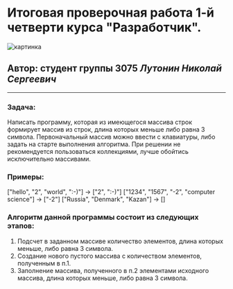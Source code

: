 # Итоговая проверочная работа 1-й четверти курса "Разработчик".
![картинка](https://wearepixies.com/wp-content/uploads/sites/4/2022/04/geekbrains-logo.jpg)
## Автор: студент группы 3075 *Лутонин Николай Сергеевич*
------------------


### **Задача:** 
Написать программу, которая из имеющегося массива строк формирует массив из строк, 
длина которых меньше либо равна 3 символа. Первоначальный массив можно ввести с клавиатуры, либо задать на старте выполнения алгоритма. 
При решении не рекомендуется пользоваться коллекциями, лучше обойтись исключительно массивами.

### **Примеры:** 
["hello", "2", "world", ":-)"] -> ["2", ":-)"]
["1234", "1567", "-2", "computer science"] -> ["-2"]
["Russia", "Denmark", "Kazan"] -> []

### **Алгоритм данной программы состоит из следующих этапов:** 
1) Подсчет в заданном массиве количество элементов, длина которых меньше, либо равна 3 символа.
2) Создание нового пустого массива с количеством элементов, полученным в п.1. 
3) Заполнение массива, полученного в п.2 элементами исходного массива, длина которых меньше, либо равна 3 символа.

